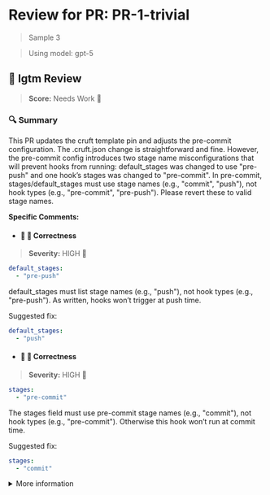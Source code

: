 # Review for PR: PR-1-trivial

> Sample 3

> Using model: gpt-5


## 🦉 lgtm Review

> **Score:** Needs Work 🔧

### 🔍 Summary

This PR updates the cruft template pin and adjusts the pre-commit configuration. The .cruft.json change is straightforward and fine. However, the pre-commit config introduces two stage name misconfigurations that will prevent hooks from running: default_stages was changed to use "pre-push" and one hook’s stages was changed to "pre-commit". In pre-commit, stages/default_stages must use stage names (e.g., "commit", "push"), not hook types (e.g., "pre-commit", "pre-push"). Please revert these to valid stage names.

**Specific Comments:**

- #### 🦉 🎯 Correctness

> **Severity:** HIGH 🔴




```yaml
default_stages:
  - "pre-push"
```


default_stages must list stage names (e.g., "push"), not hook types (e.g., "pre-push"). As written, hooks won’t trigger at push time.

Suggested fix:

```yaml
default_stages:
  - "push"
```



- #### 🦉 🎯 Correctness

> **Severity:** HIGH 🔴




```yaml
stages:
  - "pre-commit"
```


The stages field must use pre-commit stage names (e.g., "commit"), not hook types (e.g., "pre-commit"). Otherwise this hook won’t run at commit time.

Suggested fix:

```yaml
stages:
  - "commit"
```



<details><summary>More information</summary>

- **Id**: `4e48a62456744d059db7aa25116a8dab`
- **Model**: `gpt-5`
- **Created at**: `2025-08-12T09:08:24.701782+00:00`


<details><summary>Usage summary</summary>

<details><summary>Call 1</summary>

- **Request count**: `1`
- **Request tokens**: `2214`
- **Response tokens**: `3513`
- **Total tokens**: `5727`
</details>


<details><summary>Call 2</summary>

- **Request count**: `1`
- **Request tokens**: `2650`
- **Response tokens**: `1579`
- **Total tokens**: `4229`
</details>

**Total tokens**: `9956`
</details>


> See the [📚 lgtm-ai repository](https://github.com/elementsinteractive/lgtm-ai) for more information about lgtm.

</details>
